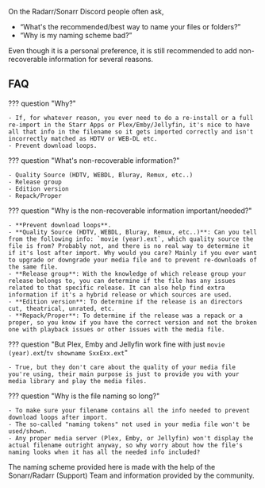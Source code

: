 <!-- markdownlint-disable MD041-->
On the Radarr/Sonarr Discord people often ask,

- “What's the recommended/best way to name your files or folders?”
- “Why is my naming scheme bad?”

Even though it is a personal preference, it is still recommended to add non-recoverable information for several reasons.

## FAQ

??? question "Why?"

    - If, for whatever reason, you ever need to do a re-install or a full re-import in the Starr Apps or Plex/Emby/Jellyfin, it's nice to have all that info in the filename so it gets imported correctly and isn't incorrectly matched as HDTV or WEB-DL etc.
    - Prevent download loops.

??? question "What's non-recoverable information?"

    - Quality Source (HDTV, WEBDL, Bluray, Remux, etc..)
    - Release group
    - Edition version
    - Repack/Proper

??? question "Why is the non-recoverable information important/needed?"

    - **Prevent download loops**.
    - **Quality Source (HDTV, WEBDL, Bluray, Remux, etc..)**: Can you tell from the following info: `movie (year).ext`, which quality source the file is from? Probably not, and there is no real way to determine it if it's lost after import. Why would you care? Mainly if you ever want to upgrade or downgrade your media file and to prevent re-downloads of the same file.
    - **Release group**: With the knowledge of which release group your release belongs to, you can determine if the file has any issues related to that specific release. It can also help find extra information if it's a hybrid release or which sources are used.
    - **Edition version**: To determine if the release is an directors cut, theatrical, unrated, etc.
    - **Repack/Proper**: To determine if the release was a repack or a proper, so you know if you have the correct version and not the broken one with playback issues or other issues with the media file.

??? question "But Plex, Emby and Jellyfin work fine with just `movie (year).ext`/`tv showname SxxExx.ext`"

    - True, but they don't care about the quality of your media file you're using, their main purpose is just to provide you with your media library and play the media files.

??? question "Why is the file naming so long?"

    - To make sure your filename contains all the info needed to prevent download loops after import.
    - The so-called "naming tokens" not used in your media file won't be used/shown.
    - Any proper media server (Plex, Emby, or Jellyfin) won't display the actual filename outright anyway, so why worry about how the file's naming looks when it has all the needed info included?

The naming scheme provided here is made with the help of the Sonarr/Radarr (Support) Team and information provided by the community.
<!-- markdownlint-enable MD041-->

